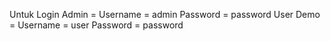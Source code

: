 Untuk Login
Admin =
Username = admin Password = password
User Demo =
Username = user Password = password
